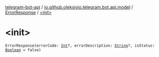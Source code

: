 [telegram-bot-api](../../index.md) / [io.github.oleksivio.telegram.bot.api.model](../index.md) / [ErrorResponse](index.md) / [&lt;init&gt;](./-init-.md)

# &lt;init&gt;

`ErrorResponse(errorCode: `[`Int`](https://kotlinlang.org/api/latest/jvm/stdlib/kotlin/-int/index.html)`?, errorDescription: `[`String`](https://kotlinlang.org/api/latest/jvm/stdlib/kotlin/-string/index.html)`?, isStatus: `[`Boolean`](https://kotlinlang.org/api/latest/jvm/stdlib/kotlin/-boolean/index.html)` = false)`